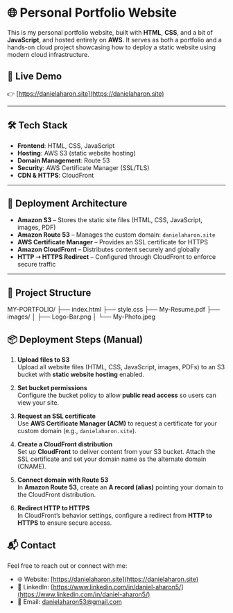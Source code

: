 # 🌐 Personal Portfolio Website

This is my personal portfolio website, built with **HTML**, **CSS**, and a bit of **JavaScript**, and hosted entirely on **AWS**. It serves as both a portfolio and a hands-on cloud project showcasing how to deploy a static website using modern cloud infrastructure.

## 🔗 Live Demo

👉 [https://danielaharon.site](https://danielaharon.site)

---

## 🛠 Tech Stack

- **Frontend**: HTML, CSS, JavaScript  
- **Hosting**: AWS S3 (static website hosting)  
- **Domain Management**: Route 53  
- **Security**: AWS Certificate Manager (SSL/TLS)  
- **CDN & HTTPS**: CloudFront  

---

## 🚀 Deployment Architecture

- **Amazon S3** – Stores the static site files (HTML, CSS, JavaScript, images, PDF)
- **Amazon Route 53** – Manages the custom domain: `danielaharon.site`
- **AWS Certificate Manager** – Provides an SSL certificate for HTTPS
- **Amazon CloudFront** – Distributes content securely and globally
- **HTTP ➝ HTTPS Redirect** – Configured through CloudFront to enforce secure traffic

---

## 📁 Project Structure
MY-PORTFOLIO/
├── index.html
├── style.css
├── My-Resume.pdf
├── images/
│ ├── Logo-Bar.png
│ └── My-Photo.jpeg

## 📦 Deployment Steps (Manual)

1. **Upload files to S3**  
   Upload all website files (HTML, CSS, JavaScript, images, PDFs) to an S3 bucket with **static website hosting** enabled.

2. **Set bucket permissions**  
   Configure the bucket policy to allow **public read access** so users can view your site.

3. **Request an SSL certificate**  
   Use **AWS Certificate Manager (ACM)** to request a certificate for your custom domain (e.g., `danielaharon.site`).

4. **Create a CloudFront distribution**  
   Set up **CloudFront** to deliver content from your S3 bucket. Attach the SSL certificate and set your domain name as the alternate domain (CNAME).

5. **Connect domain with Route 53**  
   In **Amazon Route 53**, create an **A record (alias)** pointing your domain to the CloudFront distribution.

6. **Redirect HTTP to HTTPS**  
   In CloudFront’s behavior settings, configure a redirect from **HTTP to HTTPS** to ensure secure access.

## 📬 Contact

Feel free to reach out or connect with me:

- 🌐 Website: [https://danielaharon.site](https://danielaharon.site)
- 💼 LinkedIn: [https://www.linkedin.com/in/daniel-aharon5/](https://www.linkedin.com/in/daniel-aharon5/)
- 📧 Email: danielaharon53@gmail.com
